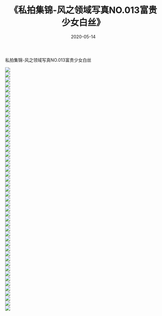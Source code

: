 ﻿---
layout: post
title:  《私拍集锦-风之领域写真NO.013富贵少女白丝》
date:   2020-05-14
img: http://imgx.orgx.ga/漏D/网络美图/2020/私拍集锦-风之领域写真NO.013富贵少女白丝/000.jpg
categories: [美女, 清纯, 唯美]
---

私拍集锦-风之领域写真NO.013富贵少女白丝

  ![](http://imgx.orgx.ga/漏D/网络美图/2020/私拍集锦-风之领域写真NO.013富贵少女白丝/001.jpg) <br> ![](http://imgx.orgx.ga/漏D/网络美图/2020/私拍集锦-风之领域写真NO.013富贵少女白丝/002.jpg) <br> ![](http://imgx.orgx.ga/漏D/网络美图/2020/私拍集锦-风之领域写真NO.013富贵少女白丝/003.jpg) <br> ![](http://imgx.orgx.ga/漏D/网络美图/2020/私拍集锦-风之领域写真NO.013富贵少女白丝/004.jpg) <br> ![](http://imgx.orgx.ga/漏D/网络美图/2020/私拍集锦-风之领域写真NO.013富贵少女白丝/005.jpg) <br> ![](http://imgx.orgx.ga/漏D/网络美图/2020/私拍集锦-风之领域写真NO.013富贵少女白丝/006.jpg) <br> ![](http://imgx.orgx.ga/漏D/网络美图/2020/私拍集锦-风之领域写真NO.013富贵少女白丝/007.jpg) <br> ![](http://imgx.orgx.ga/漏D/网络美图/2020/私拍集锦-风之领域写真NO.013富贵少女白丝/008.jpg) <br> ![](http://imgx.orgx.ga/漏D/网络美图/2020/私拍集锦-风之领域写真NO.013富贵少女白丝/009.jpg) <br> ![](http://imgx.orgx.ga/漏D/网络美图/2020/私拍集锦-风之领域写真NO.013富贵少女白丝/010.jpg) <br> ![](http://imgx.orgx.ga/漏D/网络美图/2020/私拍集锦-风之领域写真NO.013富贵少女白丝/011.jpg) <br> ![](http://imgx.orgx.ga/漏D/网络美图/2020/私拍集锦-风之领域写真NO.013富贵少女白丝/012.jpg) <br> ![](http://imgx.orgx.ga/漏D/网络美图/2020/私拍集锦-风之领域写真NO.013富贵少女白丝/013.jpg) <br> ![](http://imgx.orgx.ga/漏D/网络美图/2020/私拍集锦-风之领域写真NO.013富贵少女白丝/014.jpg) <br> ![](http://imgx.orgx.ga/漏D/网络美图/2020/私拍集锦-风之领域写真NO.013富贵少女白丝/015.jpg) <br> ![](http://imgx.orgx.ga/漏D/网络美图/2020/私拍集锦-风之领域写真NO.013富贵少女白丝/016.jpg) <br> ![](http://imgx.orgx.ga/漏D/网络美图/2020/私拍集锦-风之领域写真NO.013富贵少女白丝/017.jpg) <br> ![](http://imgx.orgx.ga/漏D/网络美图/2020/私拍集锦-风之领域写真NO.013富贵少女白丝/018.jpg) <br> ![](http://imgx.orgx.ga/漏D/网络美图/2020/私拍集锦-风之领域写真NO.013富贵少女白丝/019.jpg) <br> ![](http://imgx.orgx.ga/漏D/网络美图/2020/私拍集锦-风之领域写真NO.013富贵少女白丝/020.jpg) <br> ![](http://imgx.orgx.ga/漏D/网络美图/2020/私拍集锦-风之领域写真NO.013富贵少女白丝/021.jpg) <br> ![](http://imgx.orgx.ga/漏D/网络美图/2020/私拍集锦-风之领域写真NO.013富贵少女白丝/022.jpg) <br> ![](http://imgx.orgx.ga/漏D/网络美图/2020/私拍集锦-风之领域写真NO.013富贵少女白丝/023.jpg) <br> ![](http://imgx.orgx.ga/漏D/网络美图/2020/私拍集锦-风之领域写真NO.013富贵少女白丝/024.jpg) <br> ![](http://imgx.orgx.ga/漏D/网络美图/2020/私拍集锦-风之领域写真NO.013富贵少女白丝/025.jpg) <br> ![](http://imgx.orgx.ga/漏D/网络美图/2020/私拍集锦-风之领域写真NO.013富贵少女白丝/026.jpg) <br> ![](http://imgx.orgx.ga/漏D/网络美图/2020/私拍集锦-风之领域写真NO.013富贵少女白丝/027.jpg) <br> ![](http://imgx.orgx.ga/漏D/网络美图/2020/私拍集锦-风之领域写真NO.013富贵少女白丝/028.jpg) <br> ![](http://imgx.orgx.ga/漏D/网络美图/2020/私拍集锦-风之领域写真NO.013富贵少女白丝/029.jpg) <br> ![](http://imgx.orgx.ga/漏D/网络美图/2020/私拍集锦-风之领域写真NO.013富贵少女白丝/030.jpg) <br> ![](http://imgx.orgx.ga/漏D/网络美图/2020/私拍集锦-风之领域写真NO.013富贵少女白丝/031.jpg) <br> ![](http://imgx.orgx.ga/漏D/网络美图/2020/私拍集锦-风之领域写真NO.013富贵少女白丝/032.jpg) <br> ![](http://imgx.orgx.ga/漏D/网络美图/2020/私拍集锦-风之领域写真NO.013富贵少女白丝/033.jpg) <br> ![](http://imgx.orgx.ga/漏D/网络美图/2020/私拍集锦-风之领域写真NO.013富贵少女白丝/034.jpg) <br> ![](http://imgx.orgx.ga/漏D/网络美图/2020/私拍集锦-风之领域写真NO.013富贵少女白丝/035.jpg) <br> ![](http://imgx.orgx.ga/漏D/网络美图/2020/私拍集锦-风之领域写真NO.013富贵少女白丝/036.jpg) <br> ![](http://imgx.orgx.ga/漏D/网络美图/2020/私拍集锦-风之领域写真NO.013富贵少女白丝/037.jpg) <br> ![](http://imgx.orgx.ga/漏D/网络美图/2020/私拍集锦-风之领域写真NO.013富贵少女白丝/038.jpg) <br> ![](http://imgx.orgx.ga/漏D/网络美图/2020/私拍集锦-风之领域写真NO.013富贵少女白丝/039.jpg) <br> ![](http://imgx.orgx.ga/漏D/网络美图/2020/私拍集锦-风之领域写真NO.013富贵少女白丝/040.jpg) <br> ![](http://imgx.orgx.ga/漏D/网络美图/2020/私拍集锦-风之领域写真NO.013富贵少女白丝/041.jpg) <br> ![](http://imgx.orgx.ga/漏D/网络美图/2020/私拍集锦-风之领域写真NO.013富贵少女白丝/042.jpg) <br> ![](http://imgx.orgx.ga/漏D/网络美图/2020/私拍集锦-风之领域写真NO.013富贵少女白丝/043.jpg) <br> ![](http://imgx.orgx.ga/漏D/网络美图/2020/私拍集锦-风之领域写真NO.013富贵少女白丝/044.jpg) <br> ![](http://imgx.orgx.ga/漏D/网络美图/2020/私拍集锦-风之领域写真NO.013富贵少女白丝/045.jpg) <br> ![](http://imgx.orgx.ga/漏D/网络美图/2020/私拍集锦-风之领域写真NO.013富贵少女白丝/046.jpg) <br> ![](http://imgx.orgx.ga/漏D/网络美图/2020/私拍集锦-风之领域写真NO.013富贵少女白丝/047.jpg) <br> ![](http://imgx.orgx.ga/漏D/网络美图/2020/私拍集锦-风之领域写真NO.013富贵少女白丝/048.jpg) <br> ![](http://imgx.orgx.ga/漏D/网络美图/2020/私拍集锦-风之领域写真NO.013富贵少女白丝/049.jpg) <br>